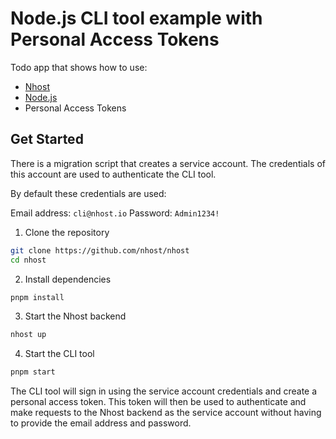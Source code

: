 # Node.js CLI tool example with Personal Access Tokens

Todo app that shows how to use:

- [Nhost](https://nhost.io/)
- [Node.js](https://nodejs.org/en/)
- Personal Access Tokens

## Get Started

There is a migration script that creates a service account. The credentials of
this account are used to authenticate the CLI tool.

By default these credentials are used:

Email address: `cli@nhost.io`
Password: `Admin1234!`

1. Clone the repository

```sh
git clone https://github.com/nhost/nhost
cd nhost
```

2. Install dependencies

```sh
pnpm install
```

3. Start the Nhost backend

```sh
nhost up
```

4. Start the CLI tool

```sh
pnpm start
```

The CLI tool will sign in using the service account credentials and create a
personal access token. This token will then be used to authenticate and make
requests to the Nhost backend as the service account without having to provide
the email address and password.
